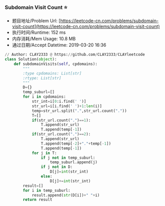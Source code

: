 
### Subdomain Visit Count :star:
- 题目地址/Problem Url: [https://leetcode-cn.com/problems/subdomain-visit-count](https://leetcode-cn.com/problems/subdomain-visit-count)
- 执行时间/Runtime: 152 ms 
- 内存消耗/Mem Usage: 10.8 MB
- 通过日期/Accept Datetime: 2019-03-20 16:36
```python
// Author: CLAY2333 @ https://github.com/CLAY2333/CLAYleetcode
class Solution(object):
    def subdomainVisits(self, cpdomains):
        """
        :type cpdomains: List[str]
        :rtype: List[str]
        """
        D={}
        temp_suburl=[]
        for i in cpdomains:
            str_int=i[0:i.find(' ')]
            str_url=i[i.find(' ')+1:len(i)]
            temp=str_url.split(".",str_url.count("."))
            T=[]
            if(str_url.count(".")==1):
                T.append(str_url)
                T.append(temp[-1])
            if(str_url.count(".")==2):
                T.append(str_url)
                T.append(temp[-2]+"."+temp[-1])
                T.append(temp[-1])
            for j in T:
                if j not in temp_suburl:
                    temp_suburl.append(j)
                if j not in D:
                    D[j]=int(str_int)
                else:
                    D[j]+=int(str_int)
        result=[]
        for i in temp_suburl:
            result.append(str(D[i])+" "+i)
        return result

```
